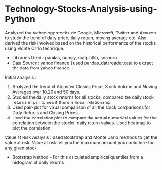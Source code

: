 # Technology-Stocks-Analysis-using-Python

Analyzed the technology stocks viz Google, Microsoft, Twitter and Amazon to study the trend of daily price, daily return, moving average etc. Also derived the risk involved based on the historical performance of the stocks using Monte Carlo technique.

-	Libraries Used : pandas, numpy, matplotlib, seaborn
-	Data Source    : yahoo finance ( used pandas_datareader.data to extract the data from yahoo finance. )

Initial Analysis :
1. Analyzed the trend of Adjusted Closing Price, Stock Volume and Moving Averages over 10,20 and 50 days.
2. Studied the daily stock returns for all stocks, compared the daily stock returns in pair to see if there is linear relationship.
3. Used pair-plot for visual comparison of all the stock comparisons for Daily Returns and Closing Prices.
4. Used the correlation plot to compare the actual numerical values for the correlation between the stocks' daily return values. Used heatmap to plot the correlation.

Value at Risk Analysis :
Used Bootstrap and Monte Carlo methods to get the value at risk.
Value at risk tell you the maximum amount you could lose for any given stock.
 -	Bootstrap Method - For this calculated empirical quantiles from a histogram of daily returns
 




	




